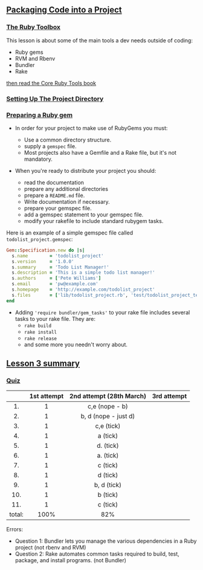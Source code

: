 ## [Packaging Code into a Project](https://launchschool.com/lessons/2fdb1ef0/assignments)
### [The Ruby Toolbox](https://launchschool.com/lessons/2fdb1ef0/assignments/c8dcc861)
   This lesson is about some of the main tools a dev needs outside of coding:
   - Ruby gems
   - RVM and Rbenv
   - Bundler
   - Rake

[then read the Core Ruby Tools book](https://github.com/SandyRodger/launch_school_books/blob/main/ruby_core_tools.md)

### [Setting Up The Project Directory](https://launchschool.com/lessons/2fdb1ef0/assignments/1752fa44)

### [Preparing a Ruby gem](https://launchschool.com/lessons/2fdb1ef0/assignments/918536a2)

- In order for your project to make use of RubyGems you must:
  - Use a common directory structure.
  - supply a `gemspec` file.
  - Most projects also have a Gemfile and a Rake file, but it's not mandatory.

- When you're ready to distribute your project you should:
  -  read the documentation
  -  prepare any additional directories
  -  prepare a `README.md` file.
  -  Write documentation if necessary.
  -  prepare your gemspec file.
  -  add a gemspec statement to your gemspec file.
  -  modify your rakefile to include standard rubygem tasks.

Here is an example of a simple gemspec file called `todolist_project.gemspec`:
```ruby
Gem::Specification.new do |s|
  s.name        = 'todolist_project'
  s.version     = '1.0.0'
  s.summary     = 'Todo List Manager!'
  s.description = 'This is a simple todo list manager!'
  s.authors     = ['Pete Williams']
  s.email       = 'pw@example.com'
  s.homepage    = 'http://example.com/todolist_project'
  s.files       = ['lib/todolist_project.rb', 'test/todolist_project_test.rb']
end
```

- Adding `'require bundler/gem_tasks'` to your rake file includes several tasks to your rake file. They are:
  - `rake build`
  - `rake install`
  - `rake release`
  - and some more you needn't worry about.

## [Lesson 3 summary](https://launchschool.com/lessons/2fdb1ef0/assignments/8baba62e)

### [Quiz](https://launchschool.com/quizzes/d8afd81f)

|           | 1st attempt | 2nd attempt (28th March) | 3rd attempt
| :---: | :---: | :---: | :---: |
|1.        |       1     |       c,e (nope - b)      |
|2.        |       1     |       b, d (nope - just d)    |
|3.        |       1     |       c,e   (tick)   |
|4.        |       1     |         a  (tick)    |
|5.        |       1     |         d. (tick)    |
|6.        |       1     |         a.  (tick)   |
|7.        |       1     |          c   (tick)  |
|8.        |       1     |           d (tick) |
|9.        |       1     |        b, d  (tick)   |
|10.       |       1     |         b  (tick)  |
|11.       |       1     |          c (tick)  |
| total:    |      100%   |         82%         |

Errors:

- Question 1: Bundler lets you manage the various dependencies in a Ruby project (not rbenv and RVM)
- Question 2: Rake automates common tasks required to build, test, package, and install programs. (not Bundler)
 
